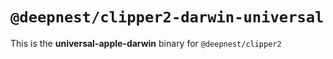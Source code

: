 # `@deepnest/clipper2-darwin-universal`

This is the **universal-apple-darwin** binary for `@deepnest/clipper2`
